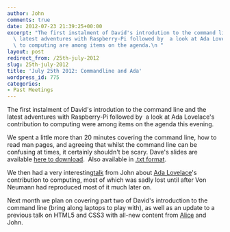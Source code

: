 ```yaml
---
author: John
comments: true
date: 2012-07-23 21:39:25+00:00
excerpt: "The first instalment of David's introdution to the command line and the\
  \ latest adventures with Raspberry-Pi followed by  a look at Ada Lovelace's contribution\
  \ to computing are among items on the agenda.\n "
layout: post
redirect_from: /25th-july-2012
slug: 25th-july-2012
title: 'July 25th 2012: Commandline and Ada'
wordpress_id: 775
categories:
- Past Meetings
---
```


The first instalment of David's introdution to the command line and the latest adventures with Raspberry-Pi followed by  a look at Ada Lovelace's contribution to computing were among items on the agenda this evening.

We spent a little more than 20 minutes covering the command line, how to read man pages, and agreeing that whilst the command line can be confusing at times, it certainly shouldn't be scary. Dave's slides are available [here to download](http://bradlug.co.uk/blog/2012/07/23/files/CLI_Part_1_slides.odp).  Also available in [.txt format](http://bradlug.co.uk/blog/2012/07/23/files/CLI_Part_1_notes.txt).

We then had a very interesting[talk](http://bradlug.co.uk/blog/2012/07/23/files/Lovelace.odp) from John about [Ada Lovelace](http://en.wikipedia.org/wiki/Ada_Lovelace)'s contribution to computing, most of which was sadly lost until after Von Neumann had reproduced most of it much later on.

Next month we plan on covering part two of David's introduction to the command line (bring along laptops to play with), as well as an update to a previous talk on HTML5 and CSS3 with all-new content from [Alice](http://about.me/kaerast) and John.
